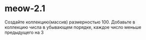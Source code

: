 # meow-2.1
Создайте коллекцию(массив) размерностью 100. Добавьте в коллекцию числа в убывающем порядке, каждое число меньше предыдущего на 3
